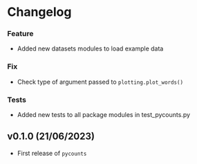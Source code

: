 # Changelog

<!--next-version-placeholder-->

### Feature

- Added new datasets modules to load example data

### Fix

- Check type of argument passed to `plotting.plot_words()`

### Tests

- Added new tests to all package modules in test_pycounts.py

## v0.1.0 (21/06/2023)

- First release of `pycounts`

